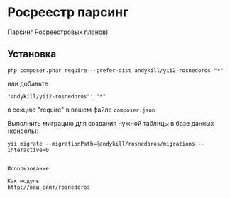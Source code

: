 Росреестр парсинг
=================
Парсинг Росреестровых планов)

Установка
------------

```
php composer.phar require --prefer-dist andykill/yii2-rosnedoros "*"
```

или добавьте

```
"andykill/yii2-rosnedoros": "*"

```
в секцию "require" в вашем файле `composer.json`


Выполнить миграцию для создания нужной таблицы в базе данных (консоль):
```
yii migrate --migrationPath=@andykill/rosnedoros/migrations --interactive=0


Использование
-----
Как модуль
http://ваш_сайт/rosnedoros